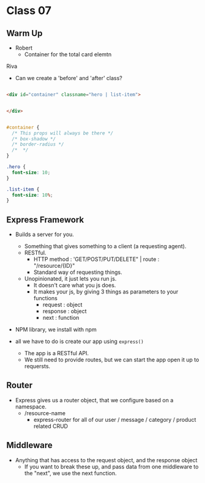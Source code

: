 # Class 07

## Warm Up

- Robert
  - Container for the total card elemtn

Riva
 - Can we create a 'before' and 'after' class? 



```html

<div id="container" classname="hero | list-item">


</div>


```

```css

#container {
  /* This props will always be there */
  /* box-shadow */
  /* border-radius */
  /*  */
}

.hero {
  font-size: 10;
}

.list-item {
  font-size: 10%;
}

```

## Express Framework

- Builds a server for you.
  - Something that gives something to a client (a requesting agent).
  - RESTful.
    - HTTP method : 'GET/POST/PUT/DELETE" | route : "/resource/{ID}"
    - Standard way of requesting things.
  - Unopinionated, it just lets you run js.
    - It doesn't care what you js does.
    - It makes your js, by giving 3 things as parameters to your functions
      - request : object
      - response : object
      - next : function

- NPM library, we install with npm
- all we have to do is create our app using `express()`
  - The app is a RESTful API.
  - We still need to provide routes, but we can start the app open it up to requersts.


## Router

- Express gives us a router object, that we configure based on a namespace.
  - /resource-name
    - express-router for all of our user / message / category / product related CRUD

## Middleware

- Anything that has access to the request object, and the response object
  - If you want to break these up, and pass data from one middleware to the "next", we use the next function.
